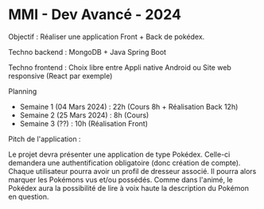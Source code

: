 # MMI - Dev Avancé - 2024

Objectif : Réaliser une application Front + Back de pokédex. 

Techno backend : MongoDB + Java Spring Boot

Techno frontend : Choix libre entre Appli native Android ou Site web responsive (React par exemple)

Planning

- Semaine 1 (04 Mars 2024) : 22h (Cours 8h + Réalisation Back 12h)
- Semaine 2 (25 Mars 2024) : 8h (Cours)
- Semaine 3 (??) : 10h (Réalisation Front)


Pitch de l'application : 

Le projet devra présenter une application de type Pokédex. Celle-ci demandera une authentification obligatoire (donc création de compte). 
Chaque utilisateur pourra avoir un profil de dresseur associé. Il pourra alors marquer les Pokémons vus et/ou possédés. Comme dans l'animé, 
le Pokédex aura la possibilité de lire à voix haute la description du Pokémon en question.